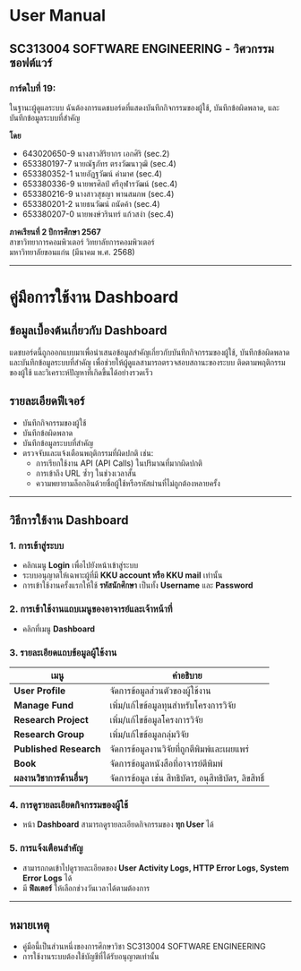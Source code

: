 # User Manual

## SC313004 SOFTWARE ENGINEERING - วิศวกรรมซอฟต์แวร์  

### การ์ดใบที่ 19: 
ในฐานะผู้ดูแลระบบ ฉันต้องการแดชบอร์ดที่แสดงบันทึกกิจกรรมของผู้ใช้, บันทึกข้อผิดพลาด, และบันทึกข้อมูลระบบที่สำคัญ  

**โดย**  
- 643020650-9  นางสาวสิริยากร เอกศิริ (sec.2)  
- 653380197-7  นายณัฐภัทร ตรงวัฒนาวุฒิ (sec.4)  
- 653380352-1  นายอัฏฐวัฒน์ คำมาศ (sec.4)  
- 653380336-9  นายพรศิลป์ ศรีอุฬารวัฒน์ (sec.4)  
- 653380216-9  นางสาวสุชญา พานสมภพ (sec.4)  
- 653380201-2  นายธนวัฒน์ ถนัดค้า (sec.4)  
- 653380207-0  นายพงษ์วรินทร์ แก้วสง่า (sec.4)  

**ภาคเรียนที่ 2 ปีการศึกษา 2567**  
สาขาวิทยาการคอมพิวเตอร์ วิทยาลัยการคอมพิวเตอร์  
มหาวิทยาลัยขอนแก่น (มีนาคม พ.ศ. 2568)  

---

# คู่มือการใช้งาน Dashboard  

## ข้อมูลเบื้องต้นเกี่ยวกับ Dashboard  
แดชบอร์ดนี้ถูกออกแบบมาเพื่อนำเสนอข้อมูลสำคัญเกี่ยวกับบันทึกกิจกรรมของผู้ใช้, บันทึกข้อผิดพลาด และบันทึกข้อมูลระบบที่สำคัญ เพื่อช่วยให้ผู้ดูแลสามารถตรวจสอบสถานะของระบบ ติดตามพฤติกรรมของผู้ใช้ และวิเคราะห์ปัญหาที่เกิดขึ้นได้อย่างรวดเร็ว  

## รายละเอียดฟีเจอร์  
- บันทึกกิจกรรมของผู้ใช้  
- บันทึกข้อผิดพลาด  
- บันทึกข้อมูลระบบที่สำคัญ  
- ตรวจจับและแจ้งเตือนพฤติกรรมที่ผิดปกติ เช่น:  
  - การเรียกใช้งาน API (API Calls) ในปริมาณที่มากผิดปกติ  
  - การเข้าถึง URL ซ้ำๆ ในช่วงเวลาสั้น  
  - ความพยายามล็อกอินด้วยชื่อผู้ใช้หรือรหัสผ่านที่ไม่ถูกต้องหลายครั้ง  

---

## วิธีการใช้งาน Dashboard  

### 1. การเข้าสู่ระบบ  
- คลิกเมนู **Login** เพื่อไปยังหน้าเข้าสู่ระบบ  
- ระบบอนุญาตให้เฉพาะผู้ที่มี **KKU account หรือ KKU mail** เท่านั้น  
- การเข้าใช้งานครั้งแรกให้ใช้ **รหัสนักศึกษา** เป็นทั้ง **Username** และ **Password**  

### 2. การเข้าใช้งานแถบเมนูของอาจารย์และเจ้าหน้าที่  
- คลิกที่เมนู **Dashboard**  

### 3. รายละเอียดแถบข้อมูลผู้ใช้งาน  
| เมนู | คำอธิบาย |
|------|---------|
| **User Profile** | จัดการข้อมูลส่วนตัวของผู้ใช้งาน |
| **Manage Fund** | เพิ่ม/แก้ไขข้อมูลทุนสำหรับโครงการวิจัย |
| **Research Project** | เพิ่ม/แก้ไขข้อมูลโครงการวิจัย |
| **Research Group** | เพิ่ม/แก้ไขข้อมูลกลุ่มวิจัย |
| **Published Research** | จัดการข้อมูลงานวิจัยที่ถูกตีพิมพ์และเผยแพร่ |
| **Book** | จัดการข้อมูลหนังสือที่อาจารย์ตีพิมพ์ |
| **ผลงานวิชาการด้านอื่นๆ** | จัดการข้อมูล เช่น สิทธิบัตร, อนุสิทธิบัตร, ลิขสิทธิ์ |

### 4. การดูรายละเอียดกิจกรรมของผู้ใช้  
- หน้า **Dashboard** สามารถดูรายละเอียดกิจกรรมของ **ทุก User** ได้  

### 5. การแจ้งเตือนสำคัญ  
- สามารถกดเข้าไปดูรายละเอียดของ **User Activity Logs, HTTP Error Logs, System Error Logs** ได้  
- มี **ฟิลเตอร์** ให้เลือกช่วงวันเวลาได้ตามต้องการ  

---

## หมายเหตุ  
- คู่มือนี้เป็นส่วนหนึ่งของการศึกษาวิชา SC313004 SOFTWARE ENGINEERING  
- การใช้งานระบบต้องใช้บัญชีที่ได้รับอนุญาตเท่านั้น 
